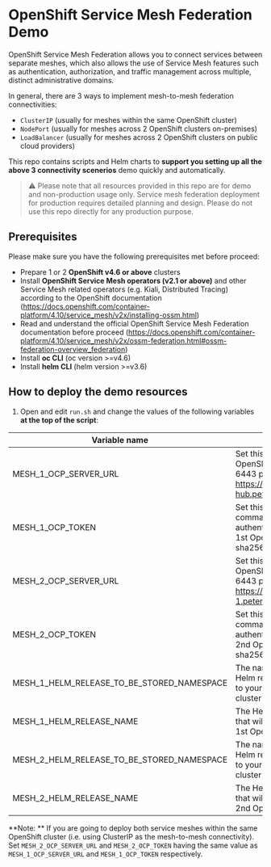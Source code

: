 # OpenShift Service Mesh Federation Demo

OpenShift Service Mesh Federation allows you to connect services between separate meshes, which also allows the use of Service Mesh features such as authentication, authorization, and traffic management across multiple, distinct administrative domains.

In general, there are 3 ways to implement mesh-to-mesh federation connectivities:
- `ClusterIP` (usually for meshes within the same OpenShift cluster)
- `NodePort` (usually for meshes across 2 OpenShift clusters on-premises)
- `LoadBalancer` (usually for meshes across 2 OpenShift clusters on public cloud providers)

This repo contains scripts and Helm charts to **support you setting up all the above 3 connectivity scenerios** demo quickly and automatically.

> :warning: Please note that all resources provided in this repo are for demo and non-production usage only. Service mesh federation deployment for production requires detailed planning and design. Please do not use this repo directly for any production purpose.

## Prerequisites

Please make sure you have the following prerequisites met before proceed:
- Prepare 1 or 2 **OpenShift v4.6 or above** clusters
- Install **OpenShift Service Mesh operators (v2.1 or above)** and other Service Mesh related operators (e.g. Kiali, Distributed Tracing) according to the OpenShift documentation (https://docs.openshift.com/container-platform/4.10/service_mesh/v2x/installing-ossm.html)
- Read and understand the official OpenShift Service Mesh Federation documentation before proceed (https://docs.openshift.com/container-platform/4.10/service_mesh/v2x/ossm-federation.html#ossm-federation-overview_federation)
- Install **oc CLI** (oc version >=v4.6)
- Install **helm CLI** (helm version >=v3.6)

## How to deploy the demo resources

1. Open and edit `run.sh` and change the values of the following variables **at the top of the script**:

| Variable name  | Description  |
| ------------ | ------------ |
| MESH_1_OCP_SERVER_URL  | Set this to your 1st OpenShift cluster's API 6443 port endpoint (e.g. https://api.ocp-hub.peterho.internal:6443)  |
| MESH_1_OCP_TOKEN  |  Set this to your oc login command's token for authenticating into your 1st OpenShift cluster (e.g. sha256~XXXXX). |
| MESH_2_OCP_SERVER_URL  |  Set this to your 2nd OpenShift cluster's API 6443 port endpoint (e.g. https://api.ocp-spoke-1.peterho.internal:6443) |
| MESH_2_OCP_TOKEN  |  Set this to your oc login command's token for authenticating into your 2nd OpenShift cluster (e.g. sha256~XXXXX). |
|  MESH_1_HELM_RELEASE_TO_BE_STORED_NAMESPACE |  The namespace that our Helm release will be saved to your 1st OpenShift cluster |
|  MESH_1_HELM_RELEASE_NAME | The Helm release name that will be saved to your 1st OpenShift cluster |
|  MESH_2_HELM_RELEASE_TO_BE_STORED_NAMESPACE |  The namespace that our Helm release will be saved to your 2nd OpenShift cluster |
|  MESH_2_HELM_RELEASE_NAME |  The Helm release name that will be saved to your 2nd OpenShift cluster |

**Note: ** If you are going to deploy both service meshes within the same OpenShift cluster (i.e. using ClusterIP as the mesh-to-mesh connectivity). Set `MESH_2_OCP_SERVER_URL` and `MESH_2_OCP_TOKEN` having the same value as `MESH_1_OCP_SERVER_URL` and `MESH_1_OCP_TOKEN` respectively.
